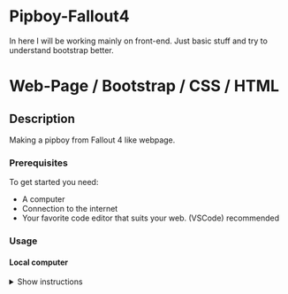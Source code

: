 # Pipboy-Fallout4
In here I will be working mainly on front-end. Just basic stuff and try to understand bootstrap better.
# Web-Page / Bootstrap / CSS / HTML

## Description
Making a pipboy from Fallout 4 like webpage.  


### Prerequisites
To get started you need:
<ul>
  <li>A computer</li>
  <li>Connection to the internet</li>
  <li>Your favorite code editor that suits your web. (VSCode) recommended</li>
</ul>

### Usage

#### Local computer
<details><summary>Show instructions</summary>
1. Open project in code editor.
  <br/>
2. Clone or download Zip:
  
```sh 
  $ git clone git@github.com:kurosh97/Pipboy-Fallout4.git
```
<br/>
3. Check bootstraps documentation:

```sh 
$ https://getbootstrap.com/docs/4.5/getting-started/introduction/
```
<br/>
